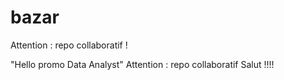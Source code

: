 # bazar

Attention : repo collaboratif ! 

"Hello promo Data Analyst" 
Attention : repo collaboratif
Salut !!!!
